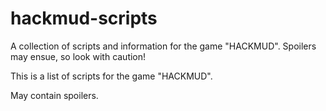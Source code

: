# hackmud-scripts
A collection of scripts and information for the game "HACKMUD". Spoilers may ensue, so look with caution!


This is a list of scripts for the game "HACKMUD".

May contain spoilers.
